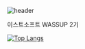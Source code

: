 ![header](https://capsule-render.vercel.app/api?type=soft&customColorList=0,4,4,4,3&height=300&section=header&text=WASSUP%202&20render&fontSize=90)


이스트소프트 WASSUP 2기

[![Top Langs](https://github-readme-stats.vercel.app/api/top-langs/?username=jooni0227&exclude_repo=software-project_1,software_project2)](https://github.com/jooni0227/github-readme-stats)
